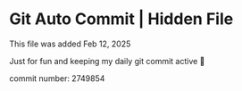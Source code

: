 # Git Auto Commit | Hidden File

This file was added Feb 12, 2025

Just for fun and keeping my daily git commit active 🤪

commit number: 2749854
